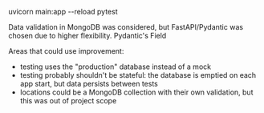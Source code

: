 uvicorn main:app --reload
pytest

Data validation in MongoDB was considered, but FastAPI/Pydantic was chosen due to higher flexibility.
Pydantic's Field

Areas that could use improvement:
- testing uses the "production" database instead of a mock
- testing probably shouldn't be stateful: the database is emptied on each app start, but data persists between tests
- locations could be a MongoDB collection with their own validation, but this was out of project scope
